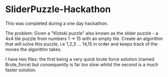 # SliderPuzzle-Hackathon

This was completed during a one day hackathon.

The problem:
  Given a "Klotski puzzle" also known as the slider puzzle - a 4x4 tile puzzle from numbers 1 -> 15 with an empty tile. 
  Create an algorithm that will solve this puzzle, i.e 1,2,3 ... 14,15 in order and keeps track of the moves the algorithm takes.
  
I have two files: the first being a very quick brute force solution (named Brute_force) but consequently is far too slow whilst the second is a much faster solution.
  
 
